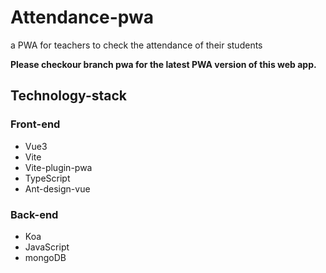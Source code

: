 # Attendance-pwa
a PWA for teachers to check the attendance of their students

**Please checkour branch pwa for the latest PWA version of this web app.**


## Technology-stack
### Front-end
+ Vue3
+ Vite
+ Vite-plugin-pwa
+ TypeScript
+ Ant-design-vue

### Back-end
+ Koa
+ JavaScript
+ mongoDB
